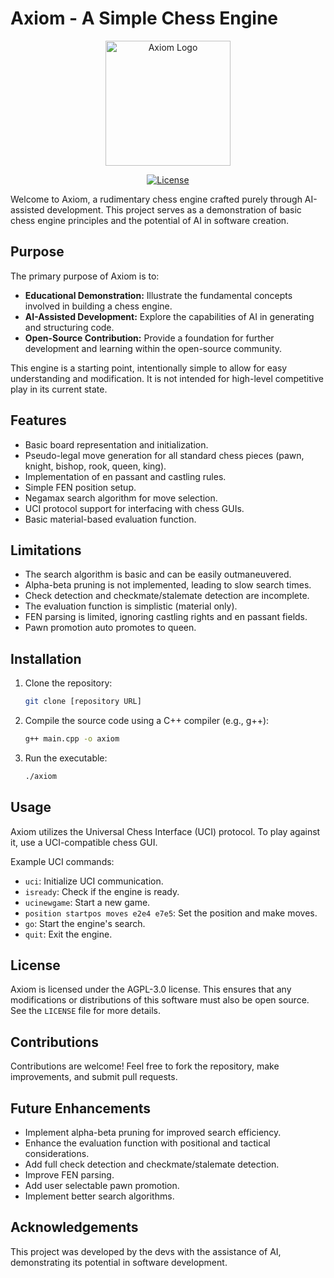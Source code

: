 # Axiom - A Simple Chess Engine

<p align="center">
  <img src="https://github.com/user-attachments/assets/148aa313-3302-49f0-bf01-8598ba8de4ef" alt="Axiom Logo" width="200">
</p>

<p align="center">
  <a href="https://www.gnu.org/licenses/agpl-3.0">
    <img src="https://img.shields.io/badge/License-AGPL%20v3-blue.svg" alt="License">
  </a>
</p>

Welcome to Axiom, a rudimentary chess engine crafted purely through AI-assisted development. This project serves as a demonstration of basic chess engine principles and the potential of AI in software creation.

## Purpose

The primary purpose of Axiom is to:

* **Educational Demonstration:** Illustrate the fundamental concepts involved in building a chess engine.
* **AI-Assisted Development:** Explore the capabilities of AI in generating and structuring code.
* **Open-Source Contribution:** Provide a foundation for further development and learning within the open-source community.

This engine is a starting point, intentionally simple to allow for easy understanding and modification. It is not intended for high-level competitive play in its current state.

## Features

* Basic board representation and initialization.
* Pseudo-legal move generation for all standard chess pieces (pawn, knight, bishop, rook, queen, king).
* Implementation of en passant and castling rules.
* Simple FEN position setup.
* Negamax search algorithm for move selection.
* UCI protocol support for interfacing with chess GUIs.
* Basic material-based evaluation function.

## Limitations

* The search algorithm is basic and can be easily outmaneuvered.
* Alpha-beta pruning is not implemented, leading to slow search times.
* Check detection and checkmate/stalemate detection are incomplete.
* The evaluation function is simplistic (material only).
* FEN parsing is limited, ignoring castling rights and en passant fields.
* Pawn promotion auto promotes to queen.

## Installation

1.  Clone the repository:

    ```bash
    git clone [repository URL]
    ```

2.  Compile the source code using a C++ compiler (e.g., g++):

    ```bash
    g++ main.cpp -o axiom
    ```

3.  Run the executable:

    ```bash
    ./axiom
    ```

## Usage

Axiom utilizes the Universal Chess Interface (UCI) protocol. To play against it, use a UCI-compatible chess GUI.

Example UCI commands:

* `uci`: Initialize UCI communication.
* `isready`: Check if the engine is ready.
* `ucinewgame`: Start a new game.
* `position startpos moves e2e4 e7e5`: Set the position and make moves.
* `go`: Start the engine's search.
* `quit`: Exit the engine.

## License

Axiom is licensed under the AGPL-3.0 license. This ensures that any modifications or distributions of this software must also be open source. See the `LICENSE` file for more details.

## Contributions

Contributions are welcome! Feel free to fork the repository, make improvements, and submit pull requests.

## Future Enhancements

* Implement alpha-beta pruning for improved search efficiency.
* Enhance the evaluation function with positional and tactical considerations.
* Add full check detection and checkmate/stalemate detection.
* Improve FEN parsing.
* Add user selectable pawn promotion.
* Implement better search algorithms.

## Acknowledgements

This project was developed by the devs with the assistance of AI, demonstrating its potential in software development.
